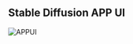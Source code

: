 ## Stable Diffusion APP UI
![APPUI](https://user-images.githubusercontent.com/39073888/204058604-bd610fc3-14f4-48e0-811b-649eba442f77.png)
